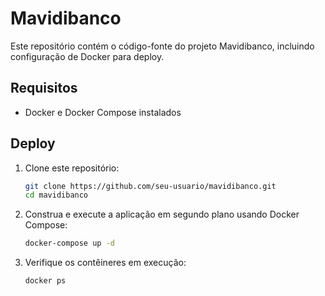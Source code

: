 # Mavidibanco



Este repositório contém o código-fonte do projeto Mavidibanco, incluindo configuração de Docker para deploy.

## Requisitos
- Docker e Docker Compose instalados

## Deploy

1. Clone este repositório:
   ```bash
   git clone https://github.com/seu-usuario/mavidibanco.git
   cd mavidibanco
   
2. Construa e execute a aplicação em segundo plano usando Docker Compose:
   ```bash
   docker-compose up -d

3. Verifique os contêineres em execução:
   ```bash
   docker ps 
